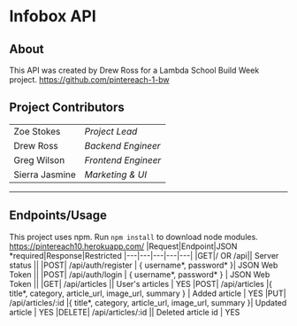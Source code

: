 # Infobox API

## About
This API was created by Drew Ross for a Lambda School Build Week project.
https://github.com/pintereach-1-bw


## Project Contributors
|||
|---|---|
|Zoe Stokes| *Project Lead*|
|Drew Ross |*Backend Engineer*|
|Greg Wilson |*Frontend Engineer*|
|Sierra Jasmine |*Marketing & UI*|
---
## Endpoints/Usage
This project uses npm. Run ```npm install``` to download node modules.
https://pintereach10.herokuapp.com/
|Request|Endpoint|JSON \*required|Response|Restricted
|---|---|---|---|---|
|GET|/ OR /api|| Server status ||
|POST| /api/auth/register | { username*, password* }| JSON Web Token ||
|POST| /api/auth/login | { username*, password* } | JSON Web Token ||
|GET| /api/articles || User's articles | YES
|POST| /api/articles |{ title*, category, article_url, image_url, summary } | Added article | YES
|PUT| /api/articles/:id |{ title*, category, article_url, image_url, summary }| Updated article | YES
|DELETE| /api/articles/:id || Deleted article id | YES
